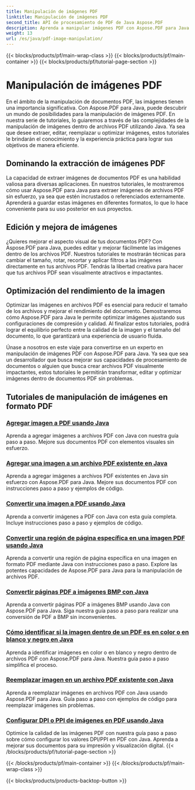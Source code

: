 ```yaml
---
title: Manipulación de imágenes PDF
linktitle: Manipulación de imágenes PDF
second_title: API de procesamiento de PDF de Java Aspose.PDF
description: Aprenda a manipular imágenes PDF con Aspose.PDF para Java. Transforme, edite y optimice imágenes en sus documentos PDF sin esfuerzo.
weight: 13
url: /es/java/pdf-image-manipulation/
---
```


{{< blocks/products/pf/main-wrap-class >}}
{{< blocks/products/pf/main-container >}}
{{< blocks/products/pf/tutorial-page-section >}}

# Manipulación de imágenes PDF


En el ámbito de la manipulación de documentos PDF, las imágenes tienen una importancia significativa. Con Aspose.PDF para Java, puede descubrir un mundo de posibilidades para la manipulación de imágenes PDF. En nuestra serie de tutoriales, lo guiaremos a través de las complejidades de la manipulación de imágenes dentro de archivos PDF utilizando Java. Ya sea que desee extraer, editar, reemplazar u optimizar imágenes, estos tutoriales le brindarán el conocimiento y la experiencia práctica para lograr sus objetivos de manera eficiente.

## Dominando la extracción de imágenes PDF

La capacidad de extraer imágenes de documentos PDF es una habilidad valiosa para diversas aplicaciones. En nuestros tutoriales, le mostraremos cómo usar Aspose.PDF para Java para extraer imágenes de archivos PDF sin esfuerzo, ya sea que estén incrustados o referenciados externamente. Aprenderá a guardar estas imágenes en diferentes formatos, lo que lo hace conveniente para su uso posterior en sus proyectos.

## Edición y mejora de imágenes

¿Quieres mejorar el aspecto visual de tus documentos PDF? Con Aspose.PDF para Java, puedes editar y mejorar fácilmente las imágenes dentro de los archivos PDF. Nuestros tutoriales te mostrarán técnicas para cambiar el tamaño, rotar, recortar y aplicar filtros a las imágenes directamente en tus archivos PDF. Tendrás la libertad creativa para hacer que tus archivos PDF sean visualmente atractivos e impactantes.

## Optimización del rendimiento de la imagen

Optimizar las imágenes en archivos PDF es esencial para reducir el tamaño de los archivos y mejorar el rendimiento del documento. Demostraremos cómo Aspose.PDF para Java le permite optimizar imágenes ajustando sus configuraciones de compresión y calidad. Al finalizar estos tutoriales, podrá lograr el equilibrio perfecto entre la calidad de la imagen y el tamaño del documento, lo que garantizará una experiencia de usuario fluida.

Únase a nosotros en este viaje para convertirse en un experto en manipulación de imágenes PDF con Aspose.PDF para Java. Ya sea que sea un desarrollador que busca mejorar sus capacidades de procesamiento de documentos o alguien que busca crear archivos PDF visualmente impactantes, estos tutoriales le permitirán transformar, editar y optimizar imágenes dentro de documentos PDF sin problemas.

## Tutoriales de manipulación de imágenes en formato PDF
### [Agregar imagen a PDF usando Java](./add-image-to-pdf-using-java/)
Aprenda a agregar imágenes a archivos PDF con Java con nuestra guía paso a paso. Mejore sus documentos PDF con elementos visuales sin esfuerzo.
### [Agregar una imagen a un archivo PDF existente en Java](./add-image-to-an-existing-pdf-file-in-java/)
Aprenda a agregar imágenes a archivos PDF existentes en Java sin esfuerzo con Aspose.PDF para Java. Mejore sus documentos PDF con instrucciones paso a paso y ejemplos de código.
### [Convertir una imagen a PDF usando Java](./convert-an-image-to-pdf-using-java/)
Aprenda a convertir imágenes a PDF con Java con esta guía completa. Incluye instrucciones paso a paso y ejemplos de código.
### [Convertir una región de página específica en una imagen PDF usando Java](./convert-particular-page-region-to-image-in-pdf-using-java/)
Aprenda a convertir una región de página específica en una imagen en formato PDF mediante Java con instrucciones paso a paso. Explore las potentes capacidades de Aspose.PDF para Java para la manipulación de archivos PDF.
### [Convertir páginas PDF a imágenes BMP con Java](./convert-pdf-pages-to-bmp-image-using-java/)
Aprenda a convertir páginas PDF a imágenes BMP usando Java con Aspose.PDF para Java. Siga nuestra guía paso a paso para realizar una conversión de PDF a BMP sin inconvenientes.
### [Cómo identificar si la imagen dentro de un PDF es en color o en blanco y negro en Java](./identify-if-image-inside-pdf-is-colored-or-black-and-white-in-java/)
Aprenda a identificar imágenes en color o en blanco y negro dentro de archivos PDF con Aspose.PDF para Java. Nuestra guía paso a paso simplifica el proceso.
### [Reemplazar imagen en un archivo PDF existente con Java](./replace-image-in-existing-pdf-file-using-java/)
Aprenda a reemplazar imágenes en archivos PDF con Java usando Aspose.PDF para Java. Guía paso a paso con ejemplos de código para reemplazar imágenes sin problemas.
### [Configurar DPI o PPI de imágenes en PDF usando Java](./setting-dpi-or-ppi-of-images-in-pdf-using-java/)
Optimice la calidad de las imágenes PDF con nuestra guía paso a paso sobre cómo configurar los valores DPI/PPI en PDF con Java. Aprenda a mejorar sus documentos para su impresión y visualización digital.
{{< /blocks/products/pf/tutorial-page-section >}}

{{< /blocks/products/pf/main-container >}}
{{< /blocks/products/pf/main-wrap-class >}}

{{< blocks/products/products-backtop-button >}}
